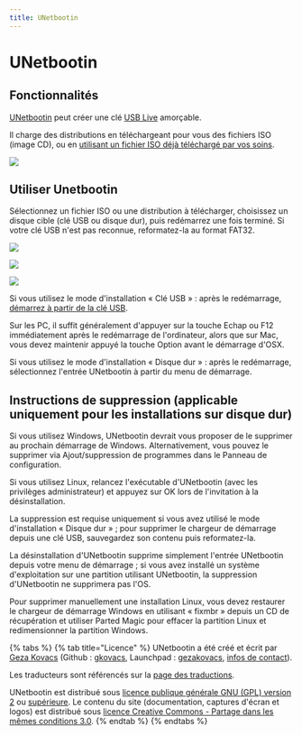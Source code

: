 ```yaml
---
title: UNetbootin
---
```


# UNetbootin

## Fonctionnalités

[UNetbootin](https://unetbootin.github.io/) peut créer une clé [USB Live](https://fr.wikipedia.org/wiki/Live_USB) amorçable.

Il charge des distributions en téléchargeant pour vous des fichiers ISO \(image CD\), ou en [utilisant un fichier ISO déjà téléchargé par vos soins](https://unetbootin.github.io/#other).

![](https://unetbootin.github.io/screenshot1.jpg)

## Utiliser Unetbootin

Sélectionnez un fichier ISO ou une distribution à télécharger, choisissez un disque cible \(clé USB ou disque dur\), puis redémarrez une fois terminé. Si votre clé USB n'est pas reconnue, reformatez-la au format FAT32.

![](https://unetbootin.github.io/screenshot2.jpg)

![](https://unetbootin.github.io/screenshot3.jpg)

![](https://unetbootin.github.io/screenshot4.jpg)

Si vous utilisez le mode d'installation « Clé USB » : après le redémarrage, [démarrez à partir de la clé USB](http://pcsupport.about.com/od/tipstricks/ht/bootusbflash.htm).

Sur les PC, il suffit généralement d'appuyer sur la touche Echap ou F12 immédiatement après le redémarrage de l'ordinateur, alors que sur Mac, vous devez maintenir appuyé la touche Option avant le démarrage d'OSX.

Si vous utilisez le mode d'installation « Disque dur » : après le redémarrage, sélectionnez l'entrée UNetbootin à partir du menu de démarrage.

## **Instructions de suppression \(applicable uniquement pour les installations sur disque dur\)**

Si vous utilisez Windows, UNetbootin devrait vous proposer de le supprimer au prochain démarrage de Windows. Alternativement, vous pouvez le supprimer via Ajout/suppression de programmes dans le Panneau de configuration.

Si vous utilisez Linux, relancez l'exécutable d'UNetbootin \(avec les privilèges administrateur\) et appuyez sur OK lors de l'invitation à la désinstallation.

La suppression est requise uniquement si vous avez utilisé le mode d'installation « Disque dur » ; pour supprimer le chargeur de démarrage depuis une clé USB, sauvegardez son contenu puis reformatez-la.

La désinstallation d'UNetbootin supprime simplement l'entrée UNetbootin depuis votre menu de démarrage ; si vous avez installé un système d'exploitation sur une partition utilisant UNetbootin, la suppression d'UNetbootin ne supprimera pas l'OS.

Pour supprimer manuellement une installation Linux, vous devez restaurer le chargeur de démarrage Windows en utilisant « fixmbr » depuis un CD de récupération et utiliser Parted Magic pour effacer la partition Linux et redimensionner la partition Windows.

{% tabs %}
{% tab title="Licence" %}
UNetbootin a été créé et écrit par [Geza Kovacs](http://www.gkovacs.com/) \(Github : [gkovacs](http://github.com/gkovacs), Launchpad : [gezakovacs](https://launchpad.net/~gezakovacs), [infos de contact](http://wiki.ubuntu.com/GezaKovacs)\).

Les traducteurs sont référencés sur la [page des traductions](https://github.com/unetbootin/unetbootin/wiki/translations).

UNetbootin est distribué sous [licence publique générale GNU \(GPL\) version 2](http://www.gnu.org/licenses/old-licenses/gpl-2.0.html) ou [supérieure](http://www.gnu.org/copyleft/gpl.html). Le contenu du site \(documentation, captures d'écran et logos\) est distribué sous [licence Creative Commons - Partage dans les mêmes conditions 3.0](http://creativecommons.org/licenses/by-sa/3.0/).
{% endtab %}
{% endtabs %}



